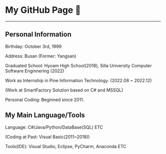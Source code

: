 # My GitHub Page 👋

------------------------------------------------------------------------------------------------
## Personal Information 

Birthday: October 3rd, 1999

Address: Busan (Former: Yangsan) 

Graduated School: Hyoam High School(2018), Silla University Computer Software Enginnering (2022)

Work as Internship in Pine Information Technology. (2022.08 ~ 2022.12) 

(Work at SmartFactory Solution based on C# and MSSQL) 

Personal Coding: Beginned since 2011. 

## My Main Language/Tools

Language: C#/Java/Python/DataBase(SQL) ETC

(Coding at Past: Visual Basic(2011~2018)) 

Tools(IDE): Visual Studio, Eclipse, PyCharm, Anaconda ETC 

